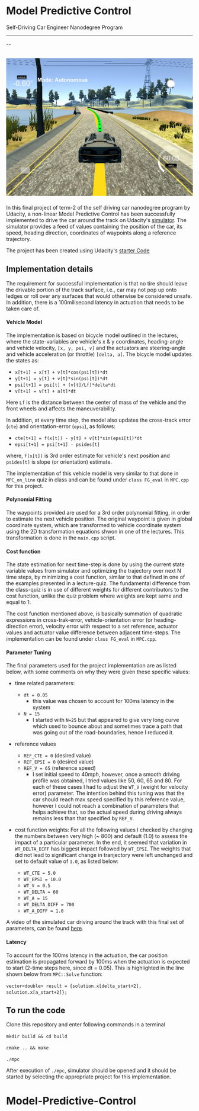 # Model Predictive Control
Self-Driving Car Engineer Nanodegree Program

---

[image1]: ./results/sample_image.jpg "Sample MPC simulation image"

--

![alt text][image1]
--

In this final project of term-2 of the self driving car nanodegree program by Udacity, a non-linear Model Predictive Control has been successfully implemented to drive the car around the track on Udacity's [simulator](https://github.com/udacity/self-driving-car-sim/releases/). The simulator provides a feed of values containing the position of the car, its speed, heading direction, coordinates of waypoints along a reference trajectory.

The project has been created using Udacity's [starter Code](https://github.com/udacity/CarND-MPC-Project)


## Implementation details

The requirement for successful implementation is that no tire should leave the drivable portion of the track surface, i.e.,  car may not pop up onto ledges or roll over any surfaces that would otherwise be considered unsafe. In addition, there is a 100milisecond latency in actuation that needs to be taken care of.

#### Vehicle Model

The implementation is based on bicycle model outlined in the lectures, where the state-variables are vehicle's x & y coordinates, heading-angle and vehicle velocity, `[x, y, psi, v]` and the actuators are steering-angle and vehicle acceleration (or throttle) `[delta, a]`. The bicycle model updates the states as:

* `x[t+1] = x[t] + v[t]*cos(psi[t])*dt`
* `y[t+1] = y[t] + v[t]*sin(psi[t])*dt`
* `psi[t+1] = psi[t] + (v[t]/Lf)*delta*dt`
* `v[t+1] = v[t] + a[t]*dt`

Here `Lf` is the distance between the center of mass of the vehicle and the front wheels and affects the maneuverability.

In addition, at every time step, the model also updates the cross-track error (`cte`) and orientation-error (`epsi`), as follows:

* `cte[t+1] = f(x[t]) - y[t] + v[t]*sin(epsi[t])*dt`
* `epsi[t+1] = psi[t+1] - psides[t]`

where, `f(x[t])` is 3rd order estimate for vehicle's next position and `psides[t]` is slope (or orientation) estimate.

The implementation of this vehicle model is very similar to that done in `MPC_on_line` quiz in class and can be found under `class FG_eval` in `MPC.cpp` for this project.


#### Polynomial Fitting

The waypoints provided are used for a 3rd order polynomial fitting, in order to estimate the next vehicle position. The original waypoint is given in global coordinate system, which are transformed to vehicle coordinate system using the 2D transformation equations shwon in one of the lectures. This transformation is done in the `main.cpp` script.

#### Cost function

The state estimation for next time-step is done by using the current state variable values from simulator and optimizing the trajectory over next N time steps, by minimizing a cost function, similar to that defined in one of the examples presented in a lecture-quiz. The fundamental difference from the class-quiz is in use of different weights for different contributors to the cost function, unlike the quiz problem where weights are kept same and equal to 1.

The cost function mentioned above, is basically summation of quadratic expressions in cross-trak-error, vehicle-orientation error (or heading-direction error), velocity error with respect to a set reference, actuator values and actuator value difference between adjacent time-steps. The implementation can be found under `class FG_eval` in `MPC.cpp`.

#### Parameter Tuning

The final parameters used for the project implementation are as listed below, with some comments on why they were given these specific values:

* time related parameters:
	* `dt = 0.05`
		* this value was chosen to account for 100ms latency in the system
	* `N = 15`
		* I started with `N=25` but that appeared to give very long curve which used to bounce about and sometimes trace a path that was going out of the road-boundaries, hence I reduced it.
* reference values
	* `REF_CTE = 0` (desired value)
	* `REF_EPSI = 0` (desired value) 
	* `REF_V = 65` (reference speed)
		* I set initial speed to 40mph, however, once a smooth driving profile was obtained, I tried values like 50, 60, 65 and 80. For each of these cases I had to adjust the `WT_V` (weight for velocity error) parameter. The intention behind this tuning was that the car should reach max speed specified by this reference value, however I could not reach a combination of parameters that helps achieve that, so the actual speed during driving always remains less than that specified by `REF_V`.

		
* cost function weights: For all the following values I checked by changing the numbers between very high (~ 800) and default (1.0) to assess the impact of a particular parameter. In the end, it seemed that variation in `WT_DELTA_DIFF` has biggest impact followed by `WT_EPSI`. The weights that did not lead to significant change in tranjectory were left unchanged and set to default value of `1.0`, as listed below:
	* `WT_CTE = 5.0`
	* `WT_EPSI = 10.0`
	* `WT_V = 0.5`
	* `WT_DELTA = 60`
	* `WT_A = 15`
	* `WT_DELTA_DIFF = 700`
	* `WT_A_DIFF = 1.0`


A video of the simulated car driving around the track with this final set of parameters, can be found [here](./results/MPC.mov).


#### Latency

To account for the 100ms latency in the actuation, the car position estimation is propagated forward by 100ms when the actuation is expected to start (2-time steps here, since dt = 0.05). This is highlighted in the line shown below from `MPC::Solve` function:

`vector<double> result = {solution.x[delta_start+2],   solution.x[a_start+2]};`


## To run the code

Clone this repository and enter following commands in a terminal

`mkdir build && cd build`

`cmake .. && make`

`./mpc`

After execution of `./mpc`, simulator should be opened and it should be started by selecting the appropriate project for this implementation.



# Model-Predictive-Control
